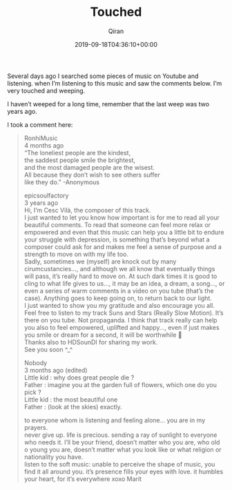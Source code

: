 ﻿---
title: Touched
author: Qiran
type: post
date: 2019-09-18T04:36:10+00:00
aliases: ["/touched/"]
categories:
  - Music

---
<figure class="wp-block-embed-youtube wp-block-embed is-type-video is-provider-youtube wp-embed-aspect-16-9 wp-has-aspect-ratio">

<div class="wp-block-embed__wrapper">
</div></figure>

Several days ago I searched some pieces of music on Youtube and listening. when I&#8217;m listening to this music and saw the comments below. I&#8217;m very touched and weeping. 

I haven’t <g class="gr_ gr\_13 gr-alert gr\_spell gr\_inline\_cards gr\_run\_anim ContextualSpelling multiReplace" id="13" data-gr-id="13">weeped</g> for a long time, remember that the last weep was two years ago.

I took a comment here:

<blockquote class="wp-block-quote is-layout-flow wp-block-quote-is-layout-flow">
  <p>
    RonhiMusic<br /> 4 months ago<br /> &#8220;The loneliest people are the kindest, <br /> the saddest people smile the brightest, <br /> and the most damaged people are the wisest. <br /> All because they don&#8217;t wish to see others suffer<br /> <g class="gr_ gr_148 gr-alert gr_gramm gr_inline_cards gr_run_anim Grammar multiReplace" id="148" data-gr-id="148">like</g> they do.&#8221; -Anonymous
  </p>
  
  <p>
    <g class="gr_ gr_110 gr-alert gr_spell gr_inline_cards gr_run_anim ContextualSpelling" id="110" data-gr-id="110">epicsoulfactory</g><br /> 3 years ago<br /> Hi, I&#8217;m Cesc Vilà, the composer of this track. <br /> I just wanted to let you know how important is for me to read all your beautiful comments. To read that someone can feel more relax or empowered and even that this music can help you a little bit to endure your struggle with <g class="gr_ gr_120 gr-alert gr_gramm gr_inline_cards gr_run_anim Punctuation only-del replaceWithoutSep" id="120" data-gr-id="120">depression,</g> is something that&#8217;s beyond what a composer could ask for and makes me feel a sense of purpose and a strength to move on with my life too. <br /> Sadly, sometimes we (myself) are <g class="gr_ gr_114 gr-alert gr_gramm gr_inline_cards gr_run_anim Grammar multiReplace" id="114" data-gr-id="114">knock</g> out by many <g class="gr_ gr_109 gr-alert gr_spell gr_inline_cards gr_run_anim ContextualSpelling" id="109" data-gr-id="109">cirumcustancies</g>…, and although we all know that <g class="gr_ gr_115 gr-alert gr_gramm gr_inline_cards gr_run_anim Punctuation only-ins replaceWithoutSep" id="115" data-gr-id="115">eventually</g> things will pass, it&#8217;s really hard to move on. At such dark <g class="gr_ gr_116 gr-alert gr_gramm gr_inline_cards gr_run_anim Punctuation only-ins replaceWithoutSep" id="116" data-gr-id="116">times</g> it is good to cling to what life gives to us…, it may be an idea, a dream, a song…, or even a series of warm comments in a video on <g class="gr_ gr_108 gr-alert gr_spell gr_inline_cards gr_run_anim ContextualSpelling ins-del" id="108" data-gr-id="108">you tube</g> (that&#8217;s the case). Anything goes to keep going on, to return back to our light.<br /> I just wanted to show you my gratitude and also encourage you all. Feel free to listen to my track Suns and Stars (Really Slow Motion). It&#8217;s there on <g class="gr_ gr_107 gr-alert gr_spell gr_inline_cards gr_run_anim ContextualSpelling ins-del" id="107" data-gr-id="107">you tube</g>. Not propaganda. I think that track really can help you also to feel empowered, uplifted and happy…, even if just makes you smile or dream for a second, it will be worthwhile 🙂<br /> Thanks also to HDSounDI for sharing my work. <br /> See you soon ^_^
  </p>
  
  <p>
    Nobody<br /> 3 months ago (edited)<br /> Little <g class="gr_ gr_191 gr-alert gr_gramm gr_inline_cards gr_run_anim Style multiReplace" id="191" data-gr-id="191">kid :</g> why <g class="gr_ gr_189 gr-alert gr_gramm gr_inline_cards gr_run_anim Grammar multiReplace" id="189" data-gr-id="189">does</g> great people <g class="gr_ gr_192 gr-alert gr_gramm gr_inline_cards gr_run_anim Style multiReplace" id="192" data-gr-id="192">die ?</g> <br /> <g class="gr_ gr_186 gr-alert gr_gramm gr_inline_cards gr_run_anim Style multiReplace" id="186" data-gr-id="186">Father :</g> imagine you at the garden full of flowers, which one do you <g class="gr_ gr_187 gr-alert gr_gramm gr_inline_cards gr_run_anim Style multiReplace" id="187" data-gr-id="187">pick ?</g><br /> Little <g class="gr_ gr_188 gr-alert gr_gramm gr_inline_cards gr_run_anim Style multiReplace" id="188" data-gr-id="188">kid :</g> the most beautiful one<br /> Father : (look at the skies) exactly.
  </p>
  
  <p>
    to everyone <g class="gr_ gr_12 gr-alert gr_gramm gr_inline_cards gr_run_anim Grammar multiReplace" id="12" data-gr-id="12">whom</g> is listening and feeling alone… you are in my prayers.<br /> never give up. life is precious. sending a ray of sunlight to everyone who needs it. I&#8217;ll be your friend, doesn&#8217;t matter who you are, who old o young you are, doesn&#8217;t matter what you look like or what religion or nationality you have. <br /> listen to the soft music: unable to perceive the shape of music, you find it all around you. <g class="gr_ gr_16 gr-alert gr_spell gr_inline_cards gr_run_anim ContextualSpelling multiReplace" id="16" data-gr-id="16">it&#8217;s</g> presence fills your eyes with love. it humbles your heart, for <g class="gr_ gr_23 gr-alert gr_spell gr_inline_cards gr_run_anim ContextualSpelling multiReplace" id="23" data-gr-id="23">it&#8217;s</g> everywhere xoxo Marit
  </p>
  
  <p>
  </p>
</blockquote>
